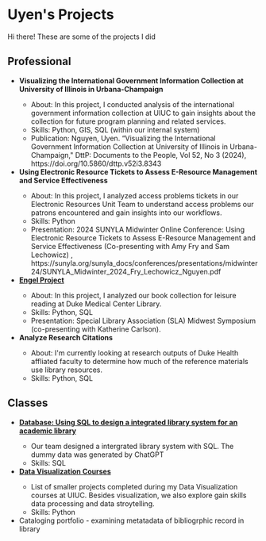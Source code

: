 # Uyen's Projects
<p>Hi there! These are some of the projects I did </p>

<h2>Professional</h2>
<ul>
  <li><b>Visualizing the International Government Information Collection at University of Illinois in Urbana-Champaign</b></li>
        <ul>
        <li>About: In this project, I conducted analysis of the international government information collection at UIUC to gain insights about the collection for future program planning and related services.</li>
        <li>Skills: Python, GIS, SQL (within our internal system)</li>
        <li>Publication: Nguyen, Uyen. “Visualizing the International Government Information Collection at University of Illinois in Urbana-Champaign," DttP: Documents to the People, Vol 52, No 3 (2024), https://doi.org/10.5860/dttp.v52i3.8343 </li>
      </ul>
  <li><b>Using Electronic Resource Tickets to Assess E-Resource Management and Service Effectiveness</b></li>
        <ul>
        <li>About: In this project, I analyzed access problems tickets in our Electronic Resources Unit Team to understand access problems our patrons encountered and gain insights into our workflows. </li>
        <li>Skills: Python </li>
        <li>Presentation: 2024 SUNYLA Midwinter Online Conference: Using Electronic Resource Tickets to Assess E-Resource Management and Service Effectiveness (Co-presenting with Amy Fry and Sam Lechowicz) , https://sunyla.org/sunyla_docs/conferences/presentations/midwinter24/SUNYLA_Midwinter_2024_Fry_Lechowicz_Nguyen.pdf </li>
      </ul>
  <li><b><a href = "https://github.com/uyenn2/engel-public"> Engel Project</a></b></li>  
        <ul>
        <li>About: In this project, I analyzed our book collection for leisure reading at Duke Medical Center Library. </li>
        <li>Skills: Python, SQL </li>
        <li>Presentation: Special Library Association (SLA) Midwest Symposium (co-presenting with Katherine Carlson). </li>
      </ul>
  <li><b>Analyze Research Citations</b></li>
        <ul>
        <li>About: I'm currently looking at research outputs of Duke Health affliated faculty to determine how much of the reference materials use library resources. </li>
        <li>Skills: Python, SQL </li>
      </ul>
</ul>

<h2>Classes</h2>
<ul>
  <li><b><a href = "https://github.com/uyenn2/database-design-IS455"> Database: Using SQL to design a integrated library system for an academic library</a></b></li>
      <ul>
        <li> Our team designed a intergrated library system with SQL. The dummy data was generated by ChatGPT </li>
        <li>Skills: SQL </li>
      </ul>
  <li><b><a href = "https://github.com/uyenn2/is455-data-viz">Data Visualization Courses</a></b></li>
        <ul>
        <li> List of smaller projects completed during my Data Visualization courses at UIUC. Besides visualization, we also explore gain skills data processing and data stroytelling. </li>
        <li>Skills: Python</li>
      </ul>
  <li>Cataloging portfolio - examining metatadata of bibliogrphic record in library</li>
</ul>
